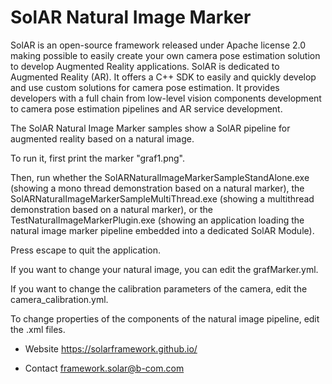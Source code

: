 SolAR Natural Image Marker
=============

SolAR is an open-source framework released under Apache license 2.0 making possible to easily create your own camera pose estimation solution to develop Augmented Reality applications. 
SolAR is dedicated to Augmented Reality (AR).
It offers a C++ SDK to easily and quickly develop and use custom solutions for camera pose estimation. It provides developers with a full chain from low-level vision components development to camera pose estimation pipelines and AR service development.

The SolAR Natural Image Marker samples show a SolAR pipeline for augmented reality based on a natural image.

To run it, first print the marker "graf1.png".

Then, run whether the SolARNaturalImageMarkerSampleStandAlone.exe (showing a mono thread demonstration based on a natural marker), the SolARNaturalImageMarkerSampleMultiThread.exe (showing a multithread demonstration based on a natural marker), or the TestNaturalImageMarkerPlugin.exe (showing an application loading the natural image marker pipeline embedded into a dedicated SolAR Module).

Press escape to quit the application.

If you want to change your natural image, you can edit the grafMarker.yml.

If you want to change the calibration parameters of the camera, edit the camera_calibration.yml.

To change properties of the components of the natural image pipeline, edit the .xml files.


*   Website https://solarframework.github.io/

*   Contact framework.solar@b-com.com


